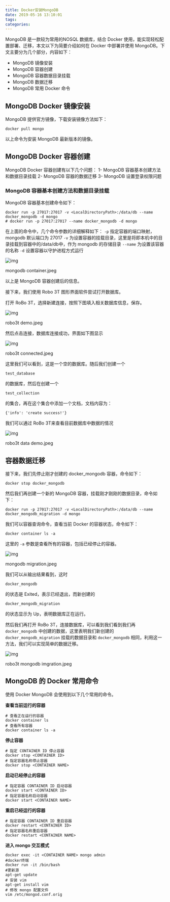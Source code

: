 ```yaml
---
title: Docker安装MongoDB
date: 2019-05-16 13:10:01
tags:
categories:
---
```


MongoDB 是一款较为常用的NOSQL 数据库，结合 Docker 使用，能实现轻松配置部署、迁移，本文以下为简要介绍如何在 Docker 中部署并使用 MongoDB。下文主要分为几个部分，内容如下：

- MongoDB 镜像安装
- MongoDB 容器创建
- MongoDB 容器数据目录挂载
- MongoDB 数据迁移
- MongoDB 常用 Docker 命令

## MongoDB Docker 镜像安装

MongoDB 提供官方镜像，下载安装镜像方法如下：

```
docker pull mongo
```

以上命令为安装 MongoDB 最新版本的镜像。

## MongoDB Docker 容器创建

MongoDB Docker 容器创建有以下几个问题：
 1- MongoDB 容器基本创建方法和数据目录挂载
 2- MongoDB 容器的数据迁移
 3- MongoDB 设置登录权限问题

### MongoDB 容器基本创建方法和数据目录挂载

MongoDB 容器基本创建命令如下：

```
docker run -p 27017:27017 -v <LocalDirectoryPath>:/data/db --name docker_mongodb -d mongo
# docker run -p 27017:27017 --name docker_mongodb -d mongo
```

在上面的命令中，几个命令参数的详细解释如下：
 `-p` 指定容器的端口映射，mongodb 默认端口为 27017
 `-v` 为设置容器的挂载目录，这里是将<LocalDirectoryPath>即本机中的目录挂载到容器中的/data/db中，作为 mongodb 的存储目录
 `--name` 为设置该容器的名称
 `-d` 设置容器以守护进程方式运行




![img](http://pic1.zhoujie16.cn/006tNc79ly1g3zl2chngfj30rs061dgl.jpg)

mongodb container.jpeg

 以上是 MongoDB 容器创建后的信息。

 接下来，我们使用 Robo 3T 图形界面软件尝试打开数据库。

 打开 RoBo 3T，选择新建连接，按照下图填入相关数据库信息，保存。



![img](http://pic1.zhoujie16.cn/006tNc79ly1g3zl2ndudgj30rs0hztb1.jpg)

robo3t demo.jpeg

 然后点击连接，数据库连接成功，界面如下图显示



![img](http://pic1.zhoujie16.cn/006tNc79ly1g3zl2vhrs6j30rs0i0gog.jpg)

robo3t connected.jpeg

 这里我们可以看到，这是一个空的数据库。随后我们创建一个

```
test_database
```

的数据库，然后在创建一个

```
test_collection
```

的集合，再在这个集合中添加一个文档，文档内容为：



```
{'info': 'create success!'}
```

我们可以通过 RoBo 3T来查看目前数据库中数据的情况




![img](http://pic1.zhoujie16.cn/006tNc79ly1g3zl36q4mvj30rs0hztak.jpg)

robo3t data demo.jpeg



## 容器数据迁移

接下来，我们先停止刚才创建的 docker_mongodb 容器，命令如下：

```
docker stop docker_mongodb
```

然后我们再创建一个新的 MongoDB 容器，挂载刚才刚刚的数据目录，命令如下：

```
docker run -p 27017:27017 -v <LocalDirectoryPath>:/data/db --name docker_mongodb_migration -d mongo
```

我们可以容器查询命令，查看当前 Docker 的容器状态，命令如下：

```
docker container ls -a
```

这里的 `-a` 参数是查看所有的容器，包括已经停止的容器。




![img](http://pic1.zhoujie16.cn/006tNc79ly1g3zl3gsktbj30rs02amxj.jpg)

mongodb migration.jpeg

 我们可以从输出结果看到，这时 

```
docker_mongodb
```

 的状态是 Exited，表示已经退出，而新创建的 

```
docker_mongodb_migration
```

 的状态显示为 Up，表明数据库正在运行。



然后我们再打开 RoBo 3T，连接数据库，可以看到我们看到我们再 `docker_mongodb` 中创建的数据，这里表明我们新创建的 `docker_mongodb_migration` 挂载的数据目录和 `docker_mongodb` 相同，利用这一方法，我们可以实现简单的数据迁移。




![img](http://pic1.zhoujie16.cn/006tNc79ly1g3zl3s15ucj30rs0i0q4v.jpg)

robo3t mongodb imgration.jpeg



## MongoDB 的 Docker 常用命令

使用 Docker MongoDB 会使用到以下几个常用的命令。

**查看当前运行的容器**

```
# 查看正在运行的容器
docker container ls
# 查看所有容器
docker container ls -a
```

**停止容器**

```
# 指定 CONTAINER ID 停止容器
docker stop <CONTAINER ID>
# 指定容器名称停止容器
docker stop <CONTAINER NAME>
```

**启动已经停止的容器**

```
# 指定容器 CONTAINER ID 启动容器
docker start <CONTAINER ID>
# 指定容器名称启动容器
docker start <CONTAINER NAME>
```

**重启已经运行的容器**

```
# 指定容器 CONTAINER ID 重启容器
docker restart <CONTAINER ID>
# 指定容器名称重启容器
docker restart <CONTAINER NAME>
```

**进入 mongo 交互模式**

```
docker exec -it <CONTAINER NAME> mongo admin
#docker终端
docker run -it /bin/bash
#更新源
apt-get update
# 安装 vim
apt-get install vim
# 修改 mongo 配置文件
vim /etc/mongod.conf.orig
```

